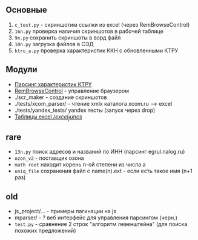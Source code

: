 ## Основные

1. `с_test.py` - скриншотим ссылки из excel (через RemBrowseControl)
2. `16n.py` проверка наличия скриншотов в рабочей таблице
3. `9n.py` сохранить скриншоты в ворд файл
4. `10n.py` загрузка файлов в СЭД
5. `ktru_a.py` проверка характеристик ККН с обновленными КТРУ

## Модули

+ [Парсинг характеристик КТРУ](./zakupki/readMe.md)
+ [RemBrowseControl](./rbc/readMe.md) - управление браузером
+ ./scr_maker - создание скриншотов
+ ./tests/xcom_parser/ - чтение xmlx каталога xcom.ru --> excel
+ ./tests/yandex_tests/ yandex тесты  (запуск через drop)
+ [Таблицы excel $/excel_funcs$](./excel_funcs/readMe.md)


## rare
+ `13n.py` поиск адресов и названий по ИНН (парсинг egrul.nalog.ru)
+ `ozon_v2` - поставщик озона
+ `math root` находит корень n-ой степени из числа a
+ `uniq_file` сохранения файл с name(n).ext - если есть такое имя (n+1 раз)

## old
+ js_project/... - примеры пагинации на js
+ mparser/ - ? веб интерфейс для управления парсингом (черн.)
+ `test.py` - сравнение 2 строк "алгоритм левенштейна" (для поиска похожих предложений)
